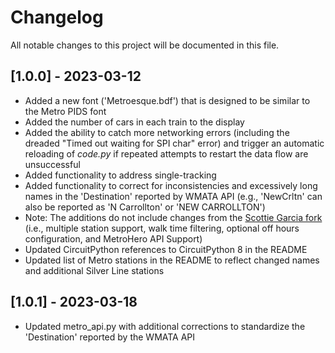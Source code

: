 # Changelog

All notable changes to this project will be documented in this file.

## [1.0.0] - 2023-03-12

- Added a new font ('Metroesque.bdf') that is designed to be similar to the Metro PIDS font
- Added the number of cars in each train to the display
- Added the ability to catch more networking errors (including the dreaded "Timed out waiting for SPI char" error) and trigger an automatic reloading of _code.py_ if repeated attempts to restart the data flow are unsuccessful
- Added functionality to address single-tracking
- Added functionality to correct for inconsistencies and excessively long names in the 'Destination' reported by WMATA API (e.g., 'NewCrltn' can also be reported as 'N Carrollton' or 'NEW CARROLLTON')
- Note: The additions do not include changes from the [Scottie Garcia fork](https://github.com/scottiegarcia/dc-metro) (i.e., multiple station support, walk time filtering, optional off hours configuration, and MetroHero API Support)
- Updated CircuitPython references to CircuitPython 8 in the README
- Updated list of Metro stations in the README to reflect changed names and additional Silver Line stations

## [1.0.1] - 2023-03-18

- Updated metro_api.py with additional corrections to standardize the 'Destination' reported by the WMATA API
